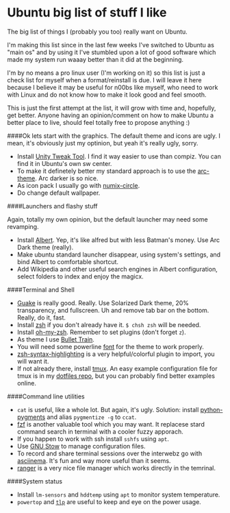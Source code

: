 # Ubuntu big list of stuff I like
The big list of things I (probably you too) really want on Ubuntu.

I'm making this list since in the last few weeks I've switched to Ubuntu as "main os" and by using it I've stumbled upon a lot of good software which made my system run waaay better than it did at the beginning. 

I'm by no means a pro linux user (I'm working on it) so this list is just a check list for myself when a format/reinstall is due. I will leave it here because I believe it may be useful for n00bs like myself, who need to work with Linux and do not know how to make it look good and feel smooth.

This is just the first attempt at the list, it will grow with time and, hopefully, get better.
Anyone having an opinion/comment on how to make Ubuntu a better place to live, should feel totally free to propose anything :)

####Ok lets start with the graphics.
The default theme and icons are ugly. I mean, it's obviously just my optinion, but yeah it's really ugly, sorry.

* Install [Unity Tweak Tool](https://apps.ubuntu.com/cat/applications/unity-tweak-tool/). I find it way easier to use than compiz. You can find it in Ubuntu's own sw center.
* To make it definetely better my standard approach is to use the [arc-theme](https://github.com/horst3180/arc-theme). Arc darker is so nice.
* As icon pack I usually go with [numix-circle](http://me4oslav.deviantart.com/art/Numix-Circle-Linux-Desktop-Icon-Theme-414741466).
* Do change default wallpaper.

####Launchers and flashy stuff

Again, totally my own opinion, but the default launcher may need some revamping.

* Install [Albert](https://github.com/ManuelSchneid3r/albert). Yep, it's like alfred but with less Batman's money. Use Arc Dark theme (really).
* Make ubuntu standard launcher disappear, using system's settings, and bind Albert to comfortable shortcut.
* Add Wikipedia and other useful search engines in Albert configuration, select folders to index and enjoy the magicx.

####Terminal and Shell

* [Guake](https://github.com/Guake/guake) is really good. Really. Use Solarized Dark theme, 20% transparency, and fullscreen. Uh and remove tab bar on the bottom. Really, do it, fast.
* Install [zsh](http://www.zsh.org/) if you don't already have it. `$ chsh zsh` will be needed.
* Install [oh-my-zsh](https://github.com/robbyrussell/oh-my-zsh). Remember to set plugins (don't forget `z`).
* As theme I use [Bullet Train](https://github.com/caiogondim/bullet-train-oh-my-zsh-theme).
* You will need some powerline [font](https://github.com/powerline/fonts) for the theme to work properly.
* [zsh-syntax-highlighting](https://github.com/zsh-users/zsh-syntax-highlighting) is a very helpful/colorful plugin to import, you will want it.
* If not already there, install [tmux](https://tmux.github.io/). An easy example configuration file for tmux is in my [dotfiles repo](https://github.com/ClonedOne/c1-dotfiles), but you can probably find better examples online.

####Command line utilities

* `cat` is useful, like a whole lot. But again, it's ugly. Solution: install [python-pygments](http://pygments.org/) and alias `pygmentize -g` to `ccat`.
* [fzf](https://github.com/junegunn/fzf) is another valuable tool which you may want. It replacese stard command search in terminal with a cooler fuzzy apporach.
* If you happen to work with ssh install `sshfs` using `apt`.
* Use [GNU Stow](https://www.gnu.org/software/stow/) to manage configuration files.
* To record and share terminal sessions over the interwebz go with [asciinema](https://asciinema.org/). It's fun and way more useful than it seems.
* [ranger](https://github.com/ranger/ranger) is a very nice file manager which works directly in the temrinal.

####System status

* Install `lm-sensors` and `hddtemp` using `apt` to monitor system temperature. 
* `powertop` and [`tlp`](http://linrunner.de/en/tlp/tlp.html) are useful to keep and eye on the power usage.

 
